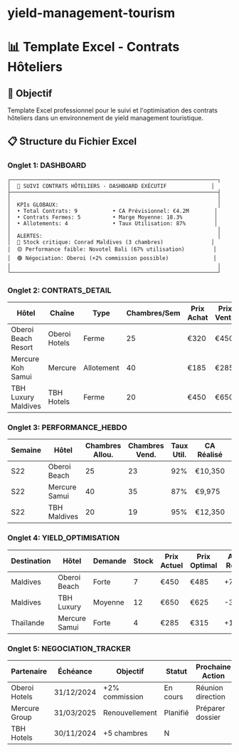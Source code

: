 # yield-management-tourism
# 📊 Template Excel - Contrats Hôteliers

## 🎯 **Objectif**
Template Excel professionnel pour le suivi et l'optimisation des contrats hôteliers dans un environnement de yield management touristique.

## 📋 **Structure du Fichier Excel**

### **Onglet 1: DASHBOARD**
```
┌─────────────────────────────────────────────────────────────────┐
│  🏨 SUIVI CONTRATS HÔTELIERS - DASHBOARD EXÉCUTIF              │
├─────────────────────────────────────────────────────────────────┤
│                                                                 │
│  KPIs GLOBAUX:                                                  │
│  • Total Contrats: 9           • CA Prévisionnel: €4.2M        │
│  • Contrats Fermes: 5          • Marge Moyenne: 18.3%          │
│  • Allotements: 4              • Taux Utilisation: 87%         │
│                                                                 │
│  ALERTES:                                                       │
│  🔴 Stock critique: Conrad Maldives (3 chambres)               │
│  🟡 Performance faible: Novotel Bali (67% utilisation)         │
│  🟢 Négociation: Oberoi (+2% commission possible)              │
│                                                                 │
└─────────────────────────────────────────────────────────────────┘
```

### **Onglet 2: CONTRATS_DETAIL**

| **Hôtel** | **Chaîne** | **Type** | **Chambres/Sem** | **Prix Achat** | **Prix Vente** | **Commission** | **Début** | **Fin** | **Statut** |
|-----------|------------|----------|------------------|----------------|----------------|----------------|-----------|---------|------------|
| Oberoi Beach Resort | Oberoi Hotels | Ferme | 25 | €320 | €450 | 12% | 01/01/2024 | 31/12/2024 | Actif |
| Mercure Koh Samui | Mercure | Allotement | 40 | €185 | €285 | 15% | 15/11/2023 | 31/03/2025 | Actif |
| TBH Luxury Maldives | TBH Hotels | Ferme | 20 | €450 | €650 | 10% | 01/12/2023 | 30/11/2024 | Actif |

### **Onglet 3: PERFORMANCE_HEBDO**

| **Semaine** | **Hôtel** | **Chambres Allou.** | **Chambres Vend.** | **Taux Util.** | **CA Réalisé** | **Marge** | **Performance** |
|-------------|-----------|--------------------|--------------------|----------------|----------------|-----------|-----------------|
| S22 | Oberoi Beach | 25 | 23 | 92% | €10,350 | 18.5% | ⭐⭐⭐⭐⭐ |
| S22 | Mercure Samui | 40 | 35 | 87% | €9,975 | 16.2% | ⭐⭐⭐⭐ |
| S22 | TBH Maldives | 20 | 19 | 95% | €12,350 | 21.3% | ⭐⭐⭐⭐⭐ |

### **Onglet 4: YIELD_OPTIMISATION**

| **Destination** | **Hôtel** | **Demande** | **Stock** | **Prix Actuel** | **Prix Optimal** | **Ajust. Requis** | **Impact CA** |
|-----------------|-----------|-------------|-----------|-----------------|------------------|-------------------|---------------|
| Maldives | Oberoi Beach | Forte | 7 | €450 | €485 | +7.8% | +€1,250 |
| Maldives | TBH Luxury | Moyenne | 12 | €650 | €625 | -3.8% | -€500 |
| Thaïlande | Mercure Samui | Forte | 4 | €285 | €315 | +10.5% | +€1,800 |

### **Onglet 5: NEGOCIATION_TRACKER**

| **Partenaire** | **Échéance** | **Objectif** | **Statut** | **Prochaine Action** | **Responsable** | **Date Limite** |
|----------------|--------------|--------------|------------|----------------------|-----------------|-----------------|
| Oberoi Hotels | 31/12/2024 | +2% commission | En cours | Réunion direction | Production | 15/06/2024 |
| Mercure Group | 31/03/2025 | Renouvellement | Planifié | Préparer dossier | Commercial | 01/02/2025 |
| TBH Hotels | 30/11/2024 | +5 chambres | N
